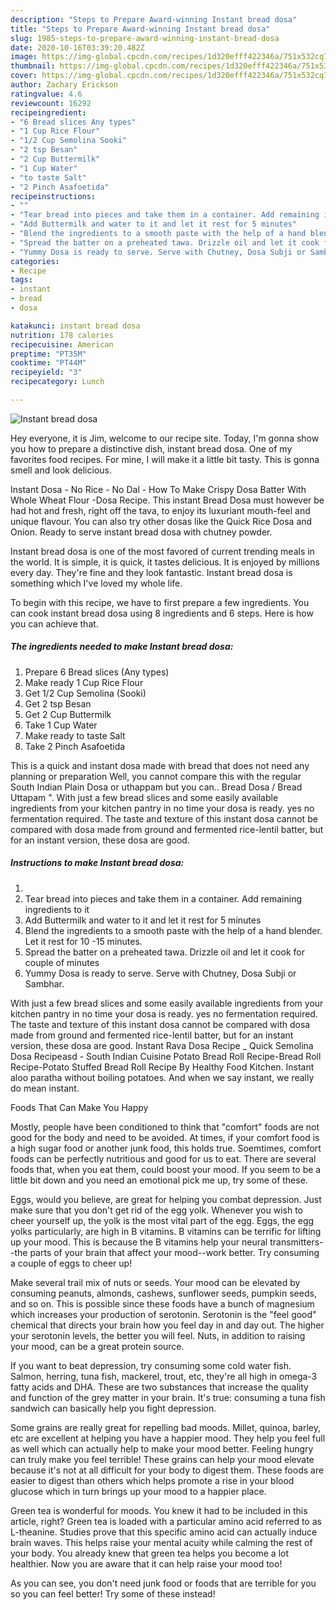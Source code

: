 ```yaml
---
description: "Steps to Prepare Award-winning Instant bread dosa"
title: "Steps to Prepare Award-winning Instant bread dosa"
slug: 1985-steps-to-prepare-award-winning-instant-bread-dosa
date: 2020-10-16T03:39:20.482Z
image: https://img-global.cpcdn.com/recipes/1d320efff422346a/751x532cq70/instant-bread-dosa-recipe-main-photo.jpg
thumbnail: https://img-global.cpcdn.com/recipes/1d320efff422346a/751x532cq70/instant-bread-dosa-recipe-main-photo.jpg
cover: https://img-global.cpcdn.com/recipes/1d320efff422346a/751x532cq70/instant-bread-dosa-recipe-main-photo.jpg
author: Zachary Erickson
ratingvalue: 4.6
reviewcount: 16292
recipeingredient:
- "6 Bread slices Any types"
- "1 Cup Rice Flour"
- "1/2 Cup Semolina Sooki"
- "2 tsp Besan"
- "2 Cup Buttermilk"
- "1 Cup Water"
- "to taste Salt"
- "2 Pinch Asafoetida"
recipeinstructions:
- ""
- "Tear bread into pieces and take them in a container. Add remaining ingredients to it"
- "Add Buttermilk and water to it and let it rest for 5 minutes"
- "Blend the ingredients to a smooth paste with the help of a hand blender. Let it rest for 10 -15 minutes."
- "Spread the batter on a preheated tawa. Drizzle oil and let it cook for couple of minutes"
- "Yummy Dosa is ready to serve. Serve with Chutney, Dosa Subji or Sambhar."
categories:
- Recipe
tags:
- instant
- bread
- dosa

katakunci: instant bread dosa 
nutrition: 178 calories
recipecuisine: American
preptime: "PT35M"
cooktime: "PT44M"
recipeyield: "3"
recipecategory: Lunch

---
```



![Instant bread dosa](https://img-global.cpcdn.com/recipes/1d320efff422346a/751x532cq70/instant-bread-dosa-recipe-main-photo.jpg)

Hey everyone, it is Jim, welcome to our recipe site. Today, I'm gonna show you how to prepare a distinctive dish, instant bread dosa. One of my favorites food recipes. For mine, I will make it a little bit tasty. This is gonna smell and look delicious.

Instant Dosa - No Rice - No Dal - How To Make Crispy Dosa Batter With Whole Wheat Flour -Dosa Recipe. This instant Bread Dosa must however be had hot and fresh, right off the tava, to enjoy its luxuriant mouth-feel and unique flavour. You can also try other dosas like the Quick Rice Dosa and Onion. Ready to serve instant bread dosa with chutney powder.

Instant bread dosa is one of the most favored of current trending meals in the world. It is simple, it is quick, it tastes delicious. It is enjoyed by millions every day. They're fine and they look fantastic. Instant bread dosa is something which I've loved my whole life.


To begin with this recipe, we have to first prepare a few ingredients. You can cook instant bread dosa using 8 ingredients and 6 steps. Here is how you can achieve that.

<!--inarticleads1-->

##### The ingredients needed to make Instant bread dosa:

1. Prepare 6 Bread slices (Any types)
1. Make ready 1 Cup Rice Flour
1. Get 1/2 Cup Semolina (Sooki)
1. Get 2 tsp Besan
1. Get 2 Cup Buttermilk
1. Take 1 Cup Water
1. Make ready to taste Salt
1. Take 2 Pinch Asafoetida


This is a quick and instant dosa made with bread that does not need any planning or preparation Well, you cannot compare this with the regular South Indian Plain Dosa or uthappam but you can.. Bread Dosa / Bread Uttapam &#34;. With just a few bread slices and some easily available ingredients from your kitchen pantry in no time your dosa is ready. yes no fermentation required. The taste and texture of this instant dosa cannot be compared with dosa made from ground and fermented rice-lentil batter, but for an instant version, these dosa are good. 

<!--inarticleads2-->

##### Instructions to make Instant bread dosa:

1. 
1. Tear bread into pieces and take them in a container. Add remaining ingredients to it
1. Add Buttermilk and water to it and let it rest for 5 minutes
1. Blend the ingredients to a smooth paste with the help of a hand blender. Let it rest for 10 -15 minutes.
1. Spread the batter on a preheated tawa. Drizzle oil and let it cook for couple of minutes
1. Yummy Dosa is ready to serve. Serve with Chutney, Dosa Subji or Sambhar.


With just a few bread slices and some easily available ingredients from your kitchen pantry in no time your dosa is ready. yes no fermentation required. The taste and texture of this instant dosa cannot be compared with dosa made from ground and fermented rice-lentil batter, but for an instant version, these dosa are good. Instant Rava Dosa Recipe _ Quick Semolina Dosa Recipeasd - South Indian Cuisine Potato Bread Roll Recipe-Bread Roll Recipe-Potato Stuffed Bread Roll Recipe By Healthy Food Kitchen. Instant aloo paratha without boiling potatoes. And when we say instant, we really do mean instant. 

Foods That Can Make You Happy


Mostly, people have been conditioned to think that "comfort" foods are not good for the body and need to be avoided. At times, if your comfort food is a high sugar food or another junk food, this holds true. Soemtimes, comfort foods can be perfectly nutritious and good for us to eat. There are several foods that, when you eat them, could boost your mood. If you seem to be a little bit down and you need an emotional pick me up, try some of these.

Eggs, would you believe, are great for helping you combat depression. Just make sure that you don't get rid of the egg yolk. Whenever you wish to cheer yourself up, the yolk is the most vital part of the egg. Eggs, the egg yolks particularly, are high in B vitamins. B vitamins can be terrific for lifting up your mood. This is because the B vitamins help your neural transmitters--the parts of your brain that affect your mood--work better. Try consuming a couple of eggs to cheer up!

Make several trail mix of nuts or seeds. Your mood can be elevated by consuming peanuts, almonds, cashews, sunflower seeds, pumpkin seeds, and so on. This is possible since these foods have a bunch of magnesium which increases your production of serotonin. Serotonin is the "feel good" chemical that directs your brain how you feel day in and day out. The higher your serotonin levels, the better you will feel. Nuts, in addition to raising your mood, can be a great protein source.

If you want to beat depression, try consuming some cold water fish. Salmon, herring, tuna fish, mackerel, trout, etc, they're all high in omega-3 fatty acids and DHA. These are two substances that increase the quality and function of the grey matter in your brain. It's true: consuming a tuna fish sandwich can basically help you fight depression. 

Some grains are really great for repelling bad moods. Millet, quinoa, barley, etc are excellent at helping you have a happier mood. They help you feel full as well which can actually help to make your mood better. Feeling hungry can truly make you feel terrible! These grains can help your mood elevate because it's not at all difficult for your body to digest them. These foods are easier to digest than others which helps promote a rise in your blood glucose which in turn brings up your mood to a happier place.

Green tea is wonderful for moods. You knew it had to be included in this article, right? Green tea is loaded with a particular amino acid referred to as L-theanine. Studies prove that this specific amino acid can actually induce brain waves. This helps raise your mental acuity while calming the rest of your body. You already knew that green tea helps you become a lot healthier. Now you are aware that it can help raise your mood too!

As you can see, you don't need junk food or foods that are terrible for you so you can feel better! Try some of these instead!

